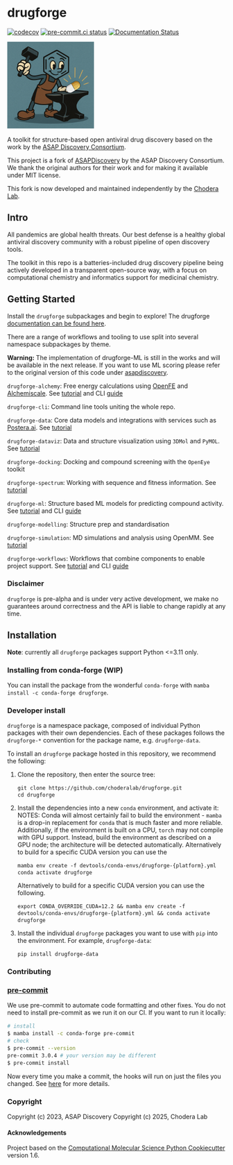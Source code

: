 drugforge
=============
[//]: # (Badges)
[![codecov](https://codecov.io/gh/choderalab/drugforge/branch/main/graph/badge.svg)](https://codecov.io/gh/choderalab/drugforge/branch/main)
[![pre-commit.ci status](https://results.pre-commit.ci/badge/github/choderalab/drugforge/main.svg)](https://results.pre-commit.ci/latest/github/choderalab/drugforge/main)
[![Documentation Status](https://readthedocs.org/projects/drugforge/badge/?version=latest)](https://drugforge.readthedocs.io/en/latest/?badge=latest)

<img src="docs/_static/drugforge_logo.png" width="200">

A toolkit for structure-based open antiviral drug discovery based on the work by the [ASAP Discovery Consortium](https://asapdiscovery.org/).

This project is a fork of  [ASAPDiscovery](https://github.com/asapdiscovery/asapdiscovery) by the ASAP Discovery Consortium. We thank the original authors for their work and for making it available under MIT license.

This fork is now developed and maintained independently by the [Chodera Lab](https://www.choderalab.org/).


## Intro

All pandemics are global health threats. Our best defense is a healthy global antiviral discovery community with a robust pipeline of open discovery tools. 

The toolkit in this repo is a batteries-included drug discovery pipeline being actively developed in a transparent open-source way, with a focus on computational chemistry and informatics support for medicinal chemistry. 


## Getting Started

Install the `drugforge` subpackages and begin to explore! The drugforge [documentation can be found here](https://drugforge.readthedocs.io/en/latest).

There are a range of workflows and tooling to use split into several namespace subpackages by theme.

**Warning:** The implementation of drugforge-ML is still in the works and will be available in the next release. If you want to use ML scoring please refer to the original version of this code under [asapdiscovery](https://github.com/asapdiscovery/asapdiscovery). 

`drugforge-alchemy`: Free energy calculations using [OpenFE](https://openfree.energy/) and [Alchemiscale](https://docs.alchemiscale.org/en/latest/). See [tutorial](https://drugforge.readthedocs.io/en/latest/tutorials/running_alchemical_free_energy_calculations.html) and CLI [guide](https://asapdiscovery.readthedocs.io/en/latest/guides/using_asap_alchemy_cli.html)

`drugforge-cli`: Command line tools uniting the whole repo.

`drugforge-data`: Core data models and integrations with services such as [Postera.ai](https://postera.ai/). See [tutorial](https://asapdiscovery.readthedocs.io/en/latest/tutorials/interfacing_with_databases_and_systems.html)

`drugforge-dataviz`: Data and structure visualization using `3DMol` and `PyMOL`. See [tutorial](https://asapdiscovery.readthedocs.io/en/latest/tutorials/visualizing_asap_targets.html)

`drugforge-docking`: Docking and compound screening with the `OpenEye` toolkit

`drugforge-spectrum`: Working with sequence and fitness information. See [tutorial](https://asapdiscovery.readthedocs.io/en/latest/tutorials/exploring_related_sequences_and_structures.html)

`drugforge-ml`: Structure based ML models for predicting compound activity. See [tutorial](https://asapdiscovery.readthedocs.io/en/latest/tutorials/training_ml_models_on_asap_data.html) and CLI [guide](https://asapdiscovery.readthedocs.io/en/latest/guides/using_ml_cli.html)

`drugforge-modelling`: Structure prep and standardisation

`drugforge-simulation`: MD simulations and analysis using OpenMM. See [tutorial](https://asapdiscovery.readthedocs.io/en/latest/tutorials/running_md_simulations.html)

`drugforge-workflows`: Workflows that combine components to enable project support. See [tutorial](https://asapdiscovery.readthedocs.io/en/latest/tutorials/docking_and_scoring.html) and CLI [guide](https://asapdiscovery.readthedocs.io/en/latest/guides/using_docking_cli.html)


### Disclaimer

`drugforge` is pre-alpha and is under very active development, we make no guarantees around correctness and the API is liable to change rapidly at any time.


## Installation

**Note**: currently all `drugforge` packages support Python <=3.11 only.


### Installing from conda-forge (WIP)

You can install the package from the wonderful `conda-forge` with `mamba install -c conda-forge drugforge`.

### Developer install

`drugforge` is a namespace package, composed of individual Python packages with their own dependencies.
Each of these packages follows the `drugforge-*` convention for the package name, e.g. `drugforge-data`.

To install an `drugforge` package hosted in this repository, we recommend the following:

1. Clone the repository, then enter the source tree:

    ```
    git clone https://github.com/choderalab/drugforge.git
    cd drugforge
    ```

2. Install the dependencies into a new `conda` environment, and activate it:
   NOTES: Conda will almost certainly fail to build the environment - `mamba` is a drop-in replacement for `conda` that is much faster and more reliable.  Additionally, if the environment is built on a CPU, `torch` may not compile with GPU support. Instead, build the environment as described on a GPU node; the architecture will be detected automatically. Alternatively to build for a specific CUDA version you can use the

    ```
    mamba env create -f devtools/conda-envs/drugforge-{platform}.yml
    conda activate drugforge
    ```
    Alternatively to build for a specific CUDA version you can use the following.
    ```
    export CONDA_OVERRIDE_CUDA=12.2 && mamba env create -f devtools/conda-envs/drugforge-{platform}.yml && conda activate drugforge
    ```


3. Install the individual `drugforge` packages you want to use with `pip` into the environment.
   For example, `drugforge-data`:

    ```
    pip install drugforge-data
    ```


### Contributing

### [pre-commit](https://pre-commit.com/#intro)

We use pre-commit to automate code formatting and other fixes.
You do not need to install pre-commit as we run it on our CI.
If you want to run it locally:
```bash
# install
$ mamba install -c conda-forge pre-commit
# check
$ pre-commit --version
pre-commit 3.0.4 # your version may be different
$ pre-commit install
```

Now every time you make a commit, the hooks will run on just the files you changed.
See [here](https://pre-commit.com/#usage) for more details.

### Copyright

Copyright (c) 2023, ASAP Discovery
Copyright (c) 2025, Chodera Lab


#### Acknowledgements

Project based on the
[Computational Molecular Science Python Cookiecutter](https://github.com/molssi/cookiecutter-cms) version 1.6.

